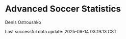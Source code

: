 # Advanced Soccer Statistics
Denis Ostroushko

<!-- gfm -->

Last successful data update: 2025-06-14 03:19:13 CST
